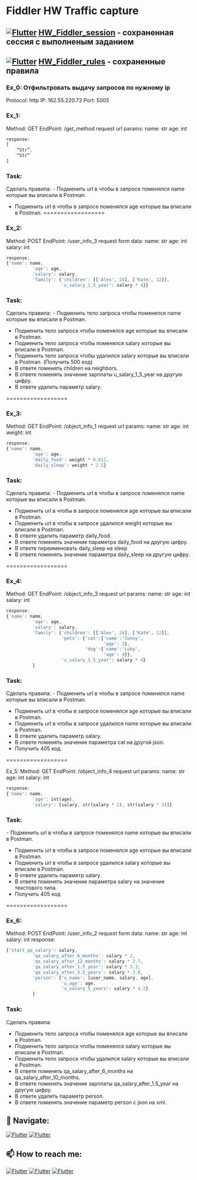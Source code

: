 # Fiddler HW Traffic capture 

## [![Flutter](https://img.shields.io/badge/👉-Fiddler_session-00A98F)](https://github.com/Pavlik1100/Fiddler/blob/main/HW_Fiddler_session.saz) [HW_Fiddler_session](https://github.com/Pavlik1100/Fiddler/blob/main/HW_Fiddler_session.saz) - сохраненная сессия с выполненым заданием
## [![Flutter](https://img.shields.io/badge/👉-Fiddler_Rules-00A98F)](https://github.com/Pavlik1100/Fiddler/blob/main/Rules.farx) [HW_Fiddler_rules](https://github.com/Pavlik1100/Fiddler/blob/main/Rules.farx) - сохраненные правила

### Ex_0: Отфильтровать выдачу запросов по нужному ip

Protocol: http
IP: 162.55.220.72
Port: 5005

### Ex_1: 
Method: GET
EndPoint: /get_method
request url params: 
 name: str
 age: int
```js
response: 
[
    “Str”,
    “Str”
]
```
### Task:
Сделать правила:
 ⁃ Подменить url в чтобы в запросе поменялся name которые вы вписали в Postman.
 - Подменить url в чтобы в запросе поменялся age которые вы вписали в Postman. 
==================

### Ex_2:
Method: POST
EndPoint: /user_info_3
request form data: 
 name: str
 age: int
 salary: int
```js
response: 
{'name': name,
          'age': age,
          'salary': salary,
          'family': {'children': [['Alex', 24], ['Kate', 12]],
                     'u_salary_1_5_year': salary * 4}}
```
### Task:
Сделать правила:
 ⁃ Подменить тело запроса чтобы поменялся name которые вы вписали в Postman.
 - Подменить тело запроса чтобы поменялся age которые вы вписали в Postman. 
 - Подменить тело запроса чтобы поменялся salary которые вы вписали в Postman. 
 - Подменить тело запроса чтобы удалился salary которые вы вписали в Postman.  (Получить 500 код)
 - В ответе поменять children на neighbors. 
 - В ответе поменять значение зарплаты u_salary_1_5_year на другую цифру. 
 - В ответе удалить параметр salary. 

==================

### Ex_3:
Method: GET
EndPoint: /object_info_1
request url params: 
 name: str
 age: int
 weight: int
```js
response: 
{'name': name,
          'age': age,
          'daily_food': weight * 0.012,
          'daily_sleep': weight * 2.5}
```
### Task:
Сделать правила:
 ⁃ Подменить url в чтобы в запросе поменялся name которые вы вписали в Postman.
 - Подменить url в чтобы в запросе поменялся age которые вы вписали в Postman. 
 - Подменить url в чтобы в запросе удалился weight которые вы вписали в Postman.
 - В ответе удалить параметр  daily_food.
 - В ответе поменять значение параметра daily_food на другую цифру. 
 - В ответе переименовать daily_sleep на sleep
 - В ответе поменять значение параметра daily_sleep на другую цифру. 

==================

### Ex_4:
Method: GET
EndPoint: /object_info_3
request url params: 
 name: str
 age: int
 salary: int
```js
response: 
{'name': name,
          'age': age,
          'salary': salary,
          'family': {'children': [['Alex', 24], ['Kate', 12]],
                     'pets': {'cat':{'name':'Sunny',
                                     'age': 3},
                              'dog':{'name':'Luky',
                                     'age': 4}},
                     'u_salary_1_5_year': salary * 4}
          }
```
### Task:
Сделать правила:
 ⁃ Подменить url в чтобы в запросе поменялся name которые вы вписали в Postman.
 - Подменить url в чтобы в запросе поменялся age которые вы вписали в Postman. 
 - Подменить url в чтобы в запросе удалился name которые вы вписали в Postman.
 - В ответе удалить параметр  salary.
 - В ответе поменять значение параметра cat на другой json. 
 - Получить 405 код

==================

Ex_5:
Method: GET
EndPoint: /object_info_4
request url params: 
 name: str
 age: int
 salary: int
```js
response: 
{'name': name,
          'age': int(age),
          'salary': [salary, str(salary * 2), str(salary * 3)]}
```

### Task:
 ⁃ Подменить url в чтобы в запросе поменялся name которые вы вписали в Postman.
 - Подменить url в чтобы в запросе поменялся age которые вы вписали в Postman. 
 - Подменить url в чтобы в запросе удалился salary которые вы вписали в Postman.
 - В ответе удалить параметр  salary.
 - В ответе поменять значение параметра salary на значение текстового типа. 
 - Получить 405 код

==================

### Ex_6:
Method: POST
EndPoint: /user_info_2
request form data: 
 name: str
 age: int
 salary: int
response: 
```js
{'start_qa_salary': salary,
          'qa_salary_after_6_months': salary * 2,
          'qa_salary_after_12_months': salary * 2.7,
          'qa_salary_after_1.5_year': salary * 3.3,
          'qa_salary_after_3.5_years': salary * 3.8,
          'person': {'u_name': [user_name, salary, age],
                     'u_age': age,
                     'u_salary_5_years': salary * 4.2}
          }
```

### Task:
Сделать правила:
 - Подменить тело запроса чтобы поменялся age которые вы вписали в Postman. 
 - Подменить тело запроса чтобы поменялся salary которые вы вписали в Postman. 
 - Подменить тело запроса чтобы удалился salary которые вы вписали в Postman.
 - В ответе поменять qa_salary_after_6_months на qa_salary_after_10_months. 
 - В ответе поменять значение зарплаты qa_salary_after_1.5_year на другую цифру. 
 - В ответе удалить параметр person. 
 - В ответе поменять значение параметр person с json на xml.


## 🚏 Navigate:
[![Flutter](https://img.shields.io/badge/🏠-Fiddler_BRANCH-00A98F)](https://github.com/Pavlik1100/QA_Practice/tree/Fiddler)  [![Flutter](https://img.shields.io/badge/🏠-QA_PRACTICE_BANCH-orange)](https://github.com/Pavlik1100/QA_Practice/tree/main)
## 📫 How to reach me:  
[![Flutter](https://img.shields.io/badge/-Pavel_Simonov-000000?style=social&logo=LinkedIn)](https://www.linkedin.com/in/pavel-simonov-7a8b1119a/)  [![Flutter](https://img.shields.io/badge/-Pavel_Simonov-000000?style=social&logo=Telegram)](https://t.me/NuiSaiman)  [![Flutter](https://img.shields.io/badge/-simonovpavlik@gmail.com-000000?style=social&logo=Gmail)](mailto:simonovpavlik@gmail.com)
